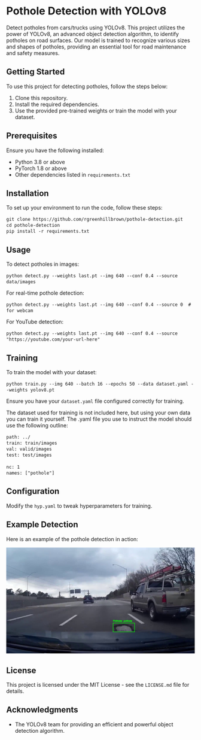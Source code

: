 
# Pothole Detection with YOLOv8

Detect potholes from cars/trucks using YOLOv8. This project utilizes the power of YOLOv8, an advanced object detection algorithm, to identify potholes on road surfaces. Our model is trained to recognize various sizes and shapes of potholes, providing an essential tool for road maintenance and safety measures.

## Getting Started

To use this project for detecting potholes, follow the steps below:

1. Clone this repository.
2. Install the required dependencies.
3. Use the provided pre-trained weights or train the model with your dataset.

## Prerequisites

Ensure you have the following installed:

- Python 3.8 or above
- PyTorch 1.8 or above
- Other dependencies listed in `requirements.txt`

## Installation

To set up your environment to run the code, follow these steps:

```
git clone https://github.com/rgreenhillbrown/pothole-detection.git
cd pothole-detection
pip install -r requirements.txt
```

## Usage

To detect potholes in images:

```
python detect.py --weights last.pt --img 640 --conf 0.4 --source data/images
```

For real-time pothole detection:

```
python detect.py --weights last.pt --img 640 --conf 0.4 --source 0  # for webcam
```

For YouTube detection:

```
python detect.py --weights last.pt --img 640 --conf 0.4 --source "https://youtube.com/your-url-here"
```

## Training

To train the model with your dataset:

```
python train.py --img 640 --batch 16 --epochs 50 --data dataset.yaml --weights yolov8.pt
```

Ensure you have your `dataset.yaml` file configured correctly for training.

The dataset used for training is not included here, but using your own data you can train it yourself. 
The .yaml file you use to instruct the model should use the following outline:

```
path: ../
train: train/images
val: valid/images
test: test/images

nc: 1
names: ["pothole"]
```

## Configuration

Modify the `hyp.yaml` to tweak hyperparameters for training.

## Example Detection

Here is an example of the pothole detection in action:

![Pothole Detection Example](detected_frames/pothole_detected_000019.jpg)

## License

This project is licensed under the MIT License - see the `LICENSE.md` file for details.

## Acknowledgments

- The YOLOv8 team for providing an efficient and powerful object detection algorithm.

